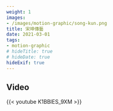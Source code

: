 ```yaml
---
weight: 1
images:
- /images/motion-graphic/song-kun.png
title: 宋坤傳藝
date: 2021-03-01
tags:
- motion-graphic
# hideTitle: true
# hideDate: true
hideExif: true
---
```


## Video

{{< youtube K1BBlES_9XM >}}
